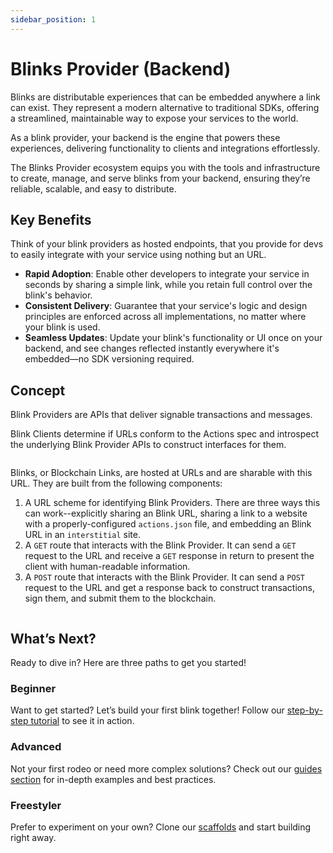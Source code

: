 ```yaml
---
sidebar_position: 1
---
```


# Blinks Provider (Backend)

Blinks are distributable experiences that can be embedded anywhere a link can exist. They represent a modern alternative to traditional SDKs, offering a streamlined, maintainable way to expose your services to the world.

As a blink provider, your backend is the engine that powers these experiences, delivering functionality to clients and integrations effortlessly.

The Blinks Provider ecosystem equips you with the tools and infrastructure to create, manage, and serve blinks from your backend, ensuring they’re reliable, scalable, and easy to distribute.

## Key Benefits

Think of your blink providers as hosted endpoints, that you provide for devs to easily integrate with your service using nothing but an URL.

- **Rapid Adoption**: Enable other developers to integrate your service in seconds by sharing a simple link, while you retain full control over the blink's behavior.
- **Consistent Delivery**: Guarantee that your service's logic and design principles are enforced across all implementations, no matter where your blink is used.
- **Seamless Updates**: Update your blink's functionality or UI once on your backend, and see changes reflected instantly everywhere it's embedded—no SDK versioning required.

## Concept

Blink Providers are APIs that deliver signable transactions and messages.

Blink Clients determine if URLs conform to the Actions spec and introspect the underlying Blink Provider APIs to construct interfaces for them.

<img src="/img/json-to-blink.png" alt="" />

Blinks, or Blockchain Links, are hosted at URLs and are sharable with this URL. They are built from the following components:

1. A URL scheme for identifying Blink Providers. There are three ways this can work--explicitly sharing an Blink URL, sharing a link to a website with a properly-configured `actions.json` file, and embedding an Blink URL in an `interstitial` site.
2. A `GET` route that interacts with the Blink Provider. It can send a `GET` request to the URL and receive a `GET` response in return to present the client with human-readable information.
3. A `POST` route that interacts with the Blink Provider. It can send a `POST` request to the URL and get a response back to construct transactions, sign them, and submit them to the blockchain.

<img src="/img/flow-diagram (3).png" alt="" />

## What’s Next?

Ready to dive in? Here are three paths to get you started!

### Beginner

Want to get started? Let’s build your first blink together!
Follow our [step-by-step tutorial](./build-your-first-blink.mdx) to see it in action.

### Advanced

Not your first rodeo or need more complex solutions? Check out our [guides section](./guides/index.md) for in-depth examples and best practices.

### Freestyler

Prefer to experiment on your own? Clone our [scaffolds](../blinks-scaffolds/index.md) and start building right away.
